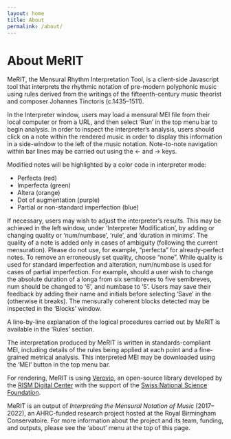 ```yaml
---
layout: home
title: About
permalink: /about/
---
```


# About MeRIT

MeRIT, the Mensural Rhythm Interpretation Tool, is a client-side Javascript tool that interprets the rhythmic notation of pre-modern polyphonic music using rules derived from the writings of the fifteenth-century music theorist and composer Johannes Tinctoris (c.1435–1511).

In the Interpreter window, users may load a mensural MEI file from their local computer or from a URL, and then select ‘Run’ in the top menu bar to begin analysis. In order to inspect the interpreter’s analysis, users should click on a note within the rendered music in order to display this information in a side-window to the left of the music notation. Note-to-note navigation within bar lines may be carried out using the ← and → keys.

Modified notes will be highlighted by a color code in interpreter mode:

* <span class="perfecta">Perfecta (red)</span>
* <span class="imperfecta">Imperfecta (green)</span>
* <span class="altera">Altera (orange)</span>
* <span class="simpleDot">Dot of augmentation (purple)</span>
* <span class="non-standard">Partial or non-standard imperfection (blue)</span>

If necessary, users may wish to adjust the interpreter’s results. This may be achieved in the left window, under ‘Interpreter Modification’, by adding or changing quality or ‘num/numbase’, ‘rule’, and ‘duration in minims’. The quality of a note is added only in cases of ambiguity (following the current mensuration). Please do not use, for example, “perfecta” for already-perfect notes. To remove an erroneously set quality, choose “none”. While quality is used for standard imperfection and alteration, num/numbase is used for cases of partial imperfection. For example, should a user wish to change the absolute duration of a longa from six semibreves to five semibreves, num should be changed to ‘6’, and numbase to ‘5’. Users may save their feedback by adding their name and initials before selecting ‘Save’ in the (otherwise it breaks). The mensurally coherent blocks detected may be inspected in the ‘Blocks’ window.

A line-by-line explanation of the logical procedures carried out by MeRIT is available in the ‘Rules’ section.

The interpretation produced by MeRIT is written in standards-compliant MEI, including details of the rules being applied at each point and a fine-grained metrical analysis. This interpreted MEI may be downloaded using the ‘MEI’ button in the top menu bar.

For rendering, MeRIT is using [Verovio](https://www.verovio.org/), an open-source library developed by the [RISM Digital Center](https://rism.info/digital-center.html) with the support of the [Swiss National Science Foundation](https://www.snf.ch/en).

MeRIT is an output of _Interpreting the Mensural Notation of Music_ (2017–2022), an AHRC-funded research project hosted at the Royal Birmingham Conservatoire. For more information about the project and its team, funding, and outputs, please see the ‘about’ menu at the top of this page.

